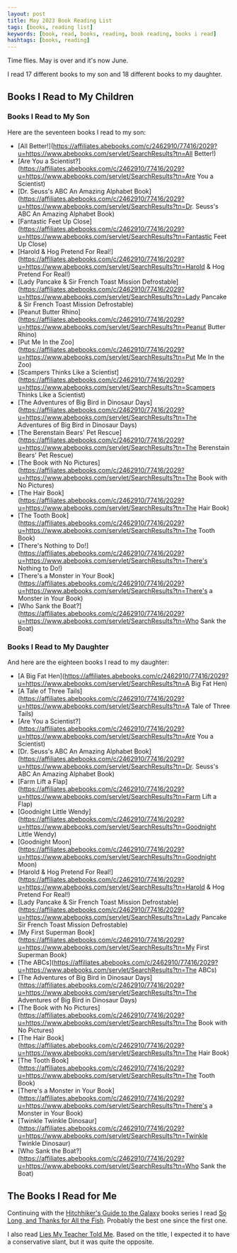 ```yaml
---
layout: post
title: May 2023 Book Reading List
tags: [books, reading list]
keywords: [book, read, books, reading, book reading, books i read]
hashtags: [books, reading]
---
```


Time flies. May is over and it's now June.

I read 17 different books to my son and 18 different books to my daughter.

## Books I Read to My Children

### Books I Read to My Son

Here are the seventeen books I read to my son:

* [All Better!](https://affiliates.abebooks.com/c/2462910/77416/2029?u=https://www.abebooks.com/servlet/SearchResults?tn=All Better!)
* [Are You a Scientist?](https://affiliates.abebooks.com/c/2462910/77416/2029?u=https://www.abebooks.com/servlet/SearchResults?tn=Are You a Scientist)
* [Dr. Seuss's ABC An Amazing Alphabet Book](https://affiliates.abebooks.com/c/2462910/77416/2029?u=https://www.abebooks.com/servlet/SearchResults?tn=Dr. Seuss's ABC An Amazing Alphabet Book)
* [Fantastic Feet Up Close](https://affiliates.abebooks.com/c/2462910/77416/2029?u=https://www.abebooks.com/servlet/SearchResults?tn=Fantastic Feet Up Close)
* [Harold & Hog Pretend For Real!](https://affiliates.abebooks.com/c/2462910/77416/2029?u=https://www.abebooks.com/servlet/SearchResults?tn=Harold & Hog Pretend For Real!)
* [Lady Pancake & Sir French Toast Mission Defrostable](https://affiliates.abebooks.com/c/2462910/77416/2029?u=https://www.abebooks.com/servlet/SearchResults?tn=Lady Pancake & Sir French Toast Mission Defrostable)
* [Peanut Butter Rhino](https://affiliates.abebooks.com/c/2462910/77416/2029?u=https://www.abebooks.com/servlet/SearchResults?tn=Peanut Butter Rhino)
* [Put Me In the Zoo](https://affiliates.abebooks.com/c/2462910/77416/2029?u=https://www.abebooks.com/servlet/SearchResults?tn=Put Me In the Zoo)
* [Scampers Thinks Like a Scientist](https://affiliates.abebooks.com/c/2462910/77416/2029?u=https://www.abebooks.com/servlet/SearchResults?tn=Scampers Thinks Like a Scientist)
* [The Adventures of Big Bird in Dinosaur Days](https://affiliates.abebooks.com/c/2462910/77416/2029?u=https://www.abebooks.com/servlet/SearchResults?tn=The Adventures of Big Bird in Dinosaur Days)
* [The Berenstain Bears' Pet Rescue](https://affiliates.abebooks.com/c/2462910/77416/2029?u=https://www.abebooks.com/servlet/SearchResults?tn=The Berenstain Bears' Pet Rescue)
* [The Book with No Pictures](https://affiliates.abebooks.com/c/2462910/77416/2029?u=https://www.abebooks.com/servlet/SearchResults?tn=The Book with No Pictures)
* [The Hair Book](https://affiliates.abebooks.com/c/2462910/77416/2029?u=https://www.abebooks.com/servlet/SearchResults?tn=The Hair Book)
* [The Tooth Book](https://affiliates.abebooks.com/c/2462910/77416/2029?u=https://www.abebooks.com/servlet/SearchResults?tn=The Tooth Book)
* [There's Nothing to Do!](https://affiliates.abebooks.com/c/2462910/77416/2029?u=https://www.abebooks.com/servlet/SearchResults?tn=There's Nothing to Do!)
* [There's a Monster in Your Book](https://affiliates.abebooks.com/c/2462910/77416/2029?u=https://www.abebooks.com/servlet/SearchResults?tn=There's a Monster in Your Book)
* [Who Sank the Boat?](https://affiliates.abebooks.com/c/2462910/77416/2029?u=https://www.abebooks.com/servlet/SearchResults?tn=Who Sank the Boat)

### Books I Read to My Daughter

And here are the eighteen books I read to my daughter:

* [A Big Fat Hen](https://affiliates.abebooks.com/c/2462910/77416/2029?u=https://www.abebooks.com/servlet/SearchResults?tn=A Big Fat Hen)
* [A Tale of Three Tails](https://affiliates.abebooks.com/c/2462910/77416/2029?u=https://www.abebooks.com/servlet/SearchResults?tn=A Tale of Three Tails)
* [Are You a Scientist?](https://affiliates.abebooks.com/c/2462910/77416/2029?u=https://www.abebooks.com/servlet/SearchResults?tn=Are You a Scientist)
* [Dr. Seuss's ABC An Amazing Alphabet Book](https://affiliates.abebooks.com/c/2462910/77416/2029?u=https://www.abebooks.com/servlet/SearchResults?tn=Dr. Seuss's ABC An Amazing Alphabet Book)
* [Farm Lift a Flap](https://affiliates.abebooks.com/c/2462910/77416/2029?u=https://www.abebooks.com/servlet/SearchResults?tn=Farm Lift a Flap)
* [Goodnight Little Wendy](https://affiliates.abebooks.com/c/2462910/77416/2029?u=https://www.abebooks.com/servlet/SearchResults?tn=Goodnight Little Wendy)
* [Goodnight Moon](https://affiliates.abebooks.com/c/2462910/77416/2029?u=https://www.abebooks.com/servlet/SearchResults?tn=Goodnight Moon)
* [Harold & Hog Pretend For Real!](https://affiliates.abebooks.com/c/2462910/77416/2029?u=https://www.abebooks.com/servlet/SearchResults?tn=Harold & Hog Pretend For Real!)
* [Lady Pancake & Sir French Toast Mission Defrostable](https://affiliates.abebooks.com/c/2462910/77416/2029?u=https://www.abebooks.com/servlet/SearchResults?tn=Lady Pancake Sir French Toast Mission Defrostable)
* [My First Superman Book](https://affiliates.abebooks.com/c/2462910/77416/2029?u=https://www.abebooks.com/servlet/SearchResults?tn=My First Superman Book)
* [The ABCs](https://affiliates.abebooks.com/c/2462910/77416/2029?u=https://www.abebooks.com/servlet/SearchResults?tn=The ABCs)
* [The Adventures of Big Bird in Dinosaur Days](https://affiliates.abebooks.com/c/2462910/77416/2029?u=https://www.abebooks.com/servlet/SearchResults?tn=The Adventures of Big Bird in Dinosaur Days)
* [The Book with No Pictures](https://affiliates.abebooks.com/c/2462910/77416/2029?u=https://www.abebooks.com/servlet/SearchResults?tn=The Book with No Pictures)
* [The Hair Book](https://affiliates.abebooks.com/c/2462910/77416/2029?u=https://www.abebooks.com/servlet/SearchResults?tn=The Hair Book)
* [The Tooth Book](https://affiliates.abebooks.com/c/2462910/77416/2029?u=https://www.abebooks.com/servlet/SearchResults?tn=The Tooth Book)
* [There's a Monster in Your Book](https://affiliates.abebooks.com/c/2462910/77416/2029?u=https://www.abebooks.com/servlet/SearchResults?tn=There's a Monster in Your Book)
* [Twinkle Twinkle Dinosaur](https://affiliates.abebooks.com/c/2462910/77416/2029?u=https://www.abebooks.com/servlet/SearchResults?tn=Twinkle Twinkle Dinosaur)
* [Who Sank the Boat?](https://affiliates.abebooks.com/c/2462910/77416/2029?u=https://www.abebooks.com/servlet/SearchResults?tn=Who Sank the Boat)

## The Books I Read for Me

Continuing with the [Hitchhiker's Guide to the Galaxy](https://www.amazon.com/dp/B09C37PHLS?tag=hendrixjoseph-20) books series I read [So Long, and Thanks for All the Fish](https://www.amazon.com/Long-Thanks-Hitchhikers-Guide-Galaxy-ebook/dp/B001OF5F1E?tag=hendrixjoseph-20). Probably the best one since the first one.

I also read [Lies My Teacher Told Me](https://www.amazon.com/Lies-My-Teacher-Told-Everything/dp/1620973928/?tag=hendrixjoseph-20). Based on the title, I expected it to have a conservative slant, but it was quite the opposite.